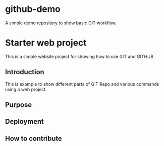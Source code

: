 # github-demo
A simple demo repository to show basic GIT workflow.
# Starter web project
This is a simple website project for showing how to use GIT and GITHUB.

## Introduction
This is example to show different parts of GIT Repo and various commands using a web project.

## Purpose

## Deployment

## How to contribute
